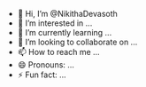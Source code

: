 - 👋 Hi, I’m @NikithaDevasoth
- 👀 I’m interested in ...
- 🌱 I’m currently learning ...
- 💞️ I’m looking to collaborate on ...
- 📫 How to reach me ...
- 😄 Pronouns: ...
- ⚡ Fun fact: ...

<!---
NikithaDevasoth/NikithaDevasoth is a ✨ special ✨ repository because its `README.md` (this file) appears on your GitHub profile.
You can click the Preview link to take a look at your changes.
--->
